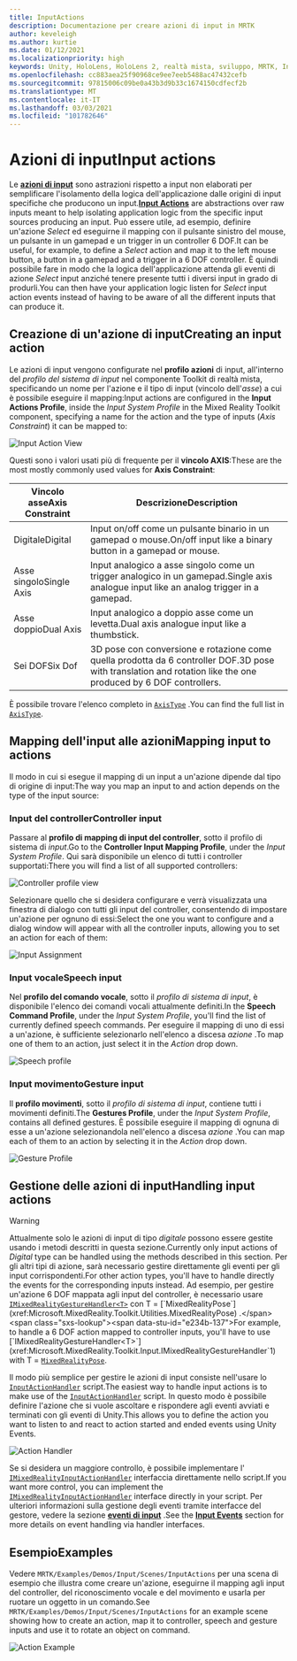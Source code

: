 ```yaml
---
title: InputActions
description: Documentazione per creare azioni di input in MRTK
author: keveleigh
ms.author: kurtie
ms.date: 01/12/2021
ms.localizationpriority: high
keywords: Unity, HoloLens, HoloLens 2, realtà mista, sviluppo, MRTK, InputActions,
ms.openlocfilehash: cc883aea25f90968ce9ee7eeb5488ac47432cefb
ms.sourcegitcommit: 97815006c09be0a43b3d9b33c1674150cdfecf2b
ms.translationtype: MT
ms.contentlocale: it-IT
ms.lasthandoff: 03/03/2021
ms.locfileid: "101782646"
---
```

# <a name="input-actions"></a><span data-ttu-id="e234b-104">Azioni di input</span><span class="sxs-lookup"><span data-stu-id="e234b-104">Input actions</span></span>

<span data-ttu-id="e234b-105">Le [**azioni di input**](InputActions.md) sono astrazioni rispetto a input non elaborati per semplificare l'isolamento della logica dell'applicazione dalle origini di input specifiche che producono un input.</span><span class="sxs-lookup"><span data-stu-id="e234b-105">[**Input Actions**](InputActions.md) are abstractions over raw inputs meant to help isolating application logic from the specific input sources producing an input.</span></span> <span data-ttu-id="e234b-106">Può essere utile, ad esempio, definire un'azione *Select* ed eseguirne il mapping con il pulsante sinistro del mouse, un pulsante in un gamepad e un trigger in un controller 6 DOF.</span><span class="sxs-lookup"><span data-stu-id="e234b-106">It can be useful, for example, to define a *Select* action and map it to the left mouse button, a button in a gamepad and a trigger in a 6 DOF controller.</span></span> <span data-ttu-id="e234b-107">È quindi possibile fare in modo che la logica dell'applicazione attenda gli eventi di azione *Select* input anziché tenere presente tutti i diversi input in grado di produrli.</span><span class="sxs-lookup"><span data-stu-id="e234b-107">You can then have your application logic listen for *Select* input action events instead of having to be aware of all the different inputs that can produce it.</span></span>

## <a name="creating-an-input-action"></a><span data-ttu-id="e234b-108">Creazione di un'azione di input</span><span class="sxs-lookup"><span data-stu-id="e234b-108">Creating an input action</span></span>

<span data-ttu-id="e234b-109">Le azioni di input vengono configurate nel **profilo azioni** di input, all'interno del *profilo del sistema di input* nel componente Toolkit di realtà mista, specificando un nome per l'azione e il tipo di input (vincolo dell'*asse*) a cui è possibile eseguire il mapping:</span><span class="sxs-lookup"><span data-stu-id="e234b-109">Input actions are configured in the **Input Actions Profile**, inside the *Input System Profile* in the Mixed Reality Toolkit component, specifying a name for the action and the type of inputs (*Axis Constraint*) it can be mapped to:</span></span>

<img src="../images/input/InputActions.png" style="max-width:100%;" alt="Input Action View">

<span data-ttu-id="e234b-110">Questi sono i valori usati più di frequente per il **vincolo AXIS**:</span><span class="sxs-lookup"><span data-stu-id="e234b-110">These are the most mostly commonly used values for **Axis Constraint**:</span></span>

<span data-ttu-id="e234b-111">Vincolo asse</span><span class="sxs-lookup"><span data-stu-id="e234b-111">Axis Constraint</span></span> | <span data-ttu-id="e234b-112">Descrizione</span><span class="sxs-lookup"><span data-stu-id="e234b-112">Description</span></span>
--- | ---
<span data-ttu-id="e234b-113">Digitale</span><span class="sxs-lookup"><span data-stu-id="e234b-113">Digital</span></span> | <span data-ttu-id="e234b-114">Input on/off come un pulsante binario in un gamepad o mouse.</span><span class="sxs-lookup"><span data-stu-id="e234b-114">On/off input like a binary button in a gamepad or mouse.</span></span>
<span data-ttu-id="e234b-115">Asse singolo</span><span class="sxs-lookup"><span data-stu-id="e234b-115">Single Axis</span></span> | <span data-ttu-id="e234b-116">Input analogico a asse singolo come un trigger analogico in un gamepad.</span><span class="sxs-lookup"><span data-stu-id="e234b-116">Single axis analogue input like an analog trigger in a gamepad.</span></span>
<span data-ttu-id="e234b-117">Asse doppio</span><span class="sxs-lookup"><span data-stu-id="e234b-117">Dual Axis</span></span> | <span data-ttu-id="e234b-118">Input analogico a doppio asse come un levetta.</span><span class="sxs-lookup"><span data-stu-id="e234b-118">Dual axis analogue input like a thumbstick.</span></span>
<span data-ttu-id="e234b-119">Sei DOF</span><span class="sxs-lookup"><span data-stu-id="e234b-119">Six Dof</span></span> | <span data-ttu-id="e234b-120">3D pose con conversione e rotazione come quella prodotta da 6 controller DOF.</span><span class="sxs-lookup"><span data-stu-id="e234b-120">3D pose with translation and rotation like the one produced by 6 DOF controllers.</span></span>

<span data-ttu-id="e234b-121">È possibile trovare l'elenco completo in [`AxisType`](xref:Microsoft.MixedReality.Toolkit.Utilities.AxisType) .</span><span class="sxs-lookup"><span data-stu-id="e234b-121">You can find the full list in [`AxisType`](xref:Microsoft.MixedReality.Toolkit.Utilities.AxisType).</span></span>

## <a name="mapping-input-to-actions"></a><span data-ttu-id="e234b-122">Mapping dell'input alle azioni</span><span class="sxs-lookup"><span data-stu-id="e234b-122">Mapping input to actions</span></span>

<span data-ttu-id="e234b-123">Il modo in cui si esegue il mapping di un input a un'azione dipende dal tipo di origine di input:</span><span class="sxs-lookup"><span data-stu-id="e234b-123">The way you map an input to and action depends on the type of the input source:</span></span>

### <a name="controller-input"></a><span data-ttu-id="e234b-124">Input del controller</span><span class="sxs-lookup"><span data-stu-id="e234b-124">Controller input</span></span>

<span data-ttu-id="e234b-125">Passare al **profilo di mapping di input del controller**, sotto il profilo di sistema di *input*.</span><span class="sxs-lookup"><span data-stu-id="e234b-125">Go to the **Controller Input Mapping Profile**, under the *Input System Profile*.</span></span> <span data-ttu-id="e234b-126">Qui sarà disponibile un elenco di tutti i controller supportati:</span><span class="sxs-lookup"><span data-stu-id="e234b-126">There you will find a list of all supported controllers:</span></span>

<img src="../images/input/ControllerInputMappingProfile.PNG" style="max-width:100%;" alt="Controller profile view">

<span data-ttu-id="e234b-127">Selezionare quello che si desidera configurare e verrà visualizzata una finestra di dialogo con tutti gli input del controller, consentendo di impostare un'azione per ognuno di essi:</span><span class="sxs-lookup"><span data-stu-id="e234b-127">Select the one you want to configure and a dialog window will appear with all the controller inputs, allowing you to set an action for each of them:</span></span>

<img src="../images/input/InputActionAssignment.PNG" style="max-width:100%;" alt="Input Assignment">

### <a name="speech-input"></a><span data-ttu-id="e234b-128">Input vocale</span><span class="sxs-lookup"><span data-stu-id="e234b-128">Speech input</span></span>

<span data-ttu-id="e234b-129">Nel **profilo del comando vocale**, sotto il *profilo di sistema di input*, è disponibile l'elenco dei comandi vocali attualmente definiti.</span><span class="sxs-lookup"><span data-stu-id="e234b-129">In the **Speech Command Profile**, under the *Input System Profile*, you'll find the list of currently defined speech commands.</span></span> <span data-ttu-id="e234b-130">Per eseguire il mapping di uno di essi a un'azione, è sufficiente selezionarlo nell'elenco a discesa *azione* .</span><span class="sxs-lookup"><span data-stu-id="e234b-130">To map one of them to an action, just select it in the *Action* drop down.</span></span>

<img src="../images/input/SpeechCommandsProfile.png" style="max-width:100%;" alt="Speech profile">

### <a name="gesture-input"></a><span data-ttu-id="e234b-131">Input movimento</span><span class="sxs-lookup"><span data-stu-id="e234b-131">Gesture input</span></span>

<span data-ttu-id="e234b-132">Il **profilo movimenti**, sotto il *profilo di sistema di input*, contiene tutti i movimenti definiti.</span><span class="sxs-lookup"><span data-stu-id="e234b-132">The **Gestures Profile**, under the *Input System Profile*, contains all defined gestures.</span></span> <span data-ttu-id="e234b-133">È possibile eseguire il mapping di ognuna di esse a un'azione selezionandola nell'elenco a discesa *azione* .</span><span class="sxs-lookup"><span data-stu-id="e234b-133">You can map each of them to an action by selecting it in the *Action* drop down.</span></span>

<img src="../images/input/GestureProfile.png" style="max-width:100%;" alt="Gesture Profile">

## <a name="handling-input-actions"></a><span data-ttu-id="e234b-134">Gestione delle azioni di input</span><span class="sxs-lookup"><span data-stu-id="e234b-134">Handling input actions</span></span>

> [!WARNING]
> <span data-ttu-id="e234b-135">Attualmente solo le azioni di input di tipo *digitale* possono essere gestite usando i metodi descritti in questa sezione.</span><span class="sxs-lookup"><span data-stu-id="e234b-135">Currently only input actions of *Digital* type can be handled using the methods described in this section.</span></span> <span data-ttu-id="e234b-136">Per gli altri tipi di azione, sarà necessario gestire direttamente gli eventi per gli input corrispondenti.</span><span class="sxs-lookup"><span data-stu-id="e234b-136">For other action types, you'll have to handle directly the events for the corresponding inputs instead.</span></span> <span data-ttu-id="e234b-137">Ad esempio, per gestire un'azione 6 DOF mappata agli input del controller, è necessario usare [`IMixedRealityGestureHandler<T>`](xref:Microsoft.MixedReality.Toolkit.Input.IMixedRealityGestureHandler`1) con T = [`MixedRealityPose`](xref:Microsoft.MixedReality.Toolkit.Utilities.MixedRealityPose) .</span><span class="sxs-lookup"><span data-stu-id="e234b-137">For example, to handle a 6 DOF action mapped to controller inputs, you'll have to use [`IMixedRealityGestureHandler<T>`](xref:Microsoft.MixedReality.Toolkit.Input.IMixedRealityGestureHandler`1) with T = [`MixedRealityPose`](xref:Microsoft.MixedReality.Toolkit.Utilities.MixedRealityPose).</span></span>

<span data-ttu-id="e234b-138">Il modo più semplice per gestire le azioni di input consiste nell'usare lo [`InputActionHandler`](xref:Microsoft.MixedReality.Toolkit.Input.InputActionHandler) script.</span><span class="sxs-lookup"><span data-stu-id="e234b-138">The easiest way to handle input actions is to make use of the [`InputActionHandler`](xref:Microsoft.MixedReality.Toolkit.Input.InputActionHandler) script.</span></span> <span data-ttu-id="e234b-139">In questo modo è possibile definire l'azione che si vuole ascoltare e rispondere agli eventi avviati e terminati con gli eventi di Unity.</span><span class="sxs-lookup"><span data-stu-id="e234b-139">This allows you to define the action you want to listen to and react to action started and ended events using Unity Events.</span></span>

<img src="../images/input/InputActionHandler.PNG" style="max-width:100%;" alt="Action Handler">

<span data-ttu-id="e234b-140">Se si desidera un maggiore controllo, è possibile implementare l' [`IMixedRealityInputActionHandler`](xref:Microsoft.MixedReality.Toolkit.Input.IMixedRealityInputActionHandler) interfaccia direttamente nello script.</span><span class="sxs-lookup"><span data-stu-id="e234b-140">If you want more control, you can implement the [`IMixedRealityInputActionHandler`](xref:Microsoft.MixedReality.Toolkit.Input.IMixedRealityInputActionHandler) interface directly in your script.</span></span> <span data-ttu-id="e234b-141">Per ulteriori informazioni sulla gestione degli eventi tramite interfacce del gestore, vedere la sezione [**eventi di input**](InputEvents.md) .</span><span class="sxs-lookup"><span data-stu-id="e234b-141">See the [**Input Events**](InputEvents.md) section for more details on event handling via handler interfaces.</span></span>

## <a name="examples"></a><span data-ttu-id="e234b-142">Esempio</span><span class="sxs-lookup"><span data-stu-id="e234b-142">Examples</span></span>

<span data-ttu-id="e234b-143">Vedere `MRTK/Examples/Demos/Input/Scenes/InputActions` per una scena di esempio che illustra come creare un'azione, eseguirne il mapping agli input del controller, del riconoscimento vocale e del movimento e usarla per ruotare un oggetto in un comando.</span><span class="sxs-lookup"><span data-stu-id="e234b-143">See `MRTK/Examples/Demos/Input/Scenes/InputActions` for an example scene showing how to create an action, map it to controller, speech and gesture inputs and use it to rotate an object on command.</span></span>

<img src="../images/input/InputActionsExample.PNG" style="max-width:100%;" alt="Action Example">